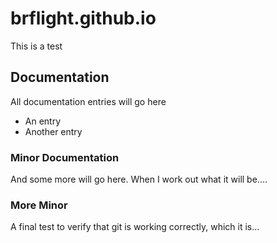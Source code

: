 # brflight.github.io
This is a test

## Documentation
All documentation entries will go here
* An entry
* Another entry

### Minor Documentation

And some more will go here. When I work out what it will be....

### More Minor

A final test to verify that git is working correctly, which it is...
